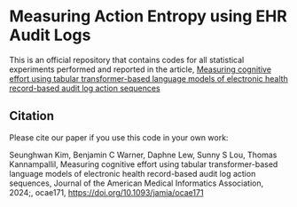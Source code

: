# Measuring Action Entropy using EHR Audit Logs

This is an official repository that contains codes for all statistical experiments performed and reported in the article, [Measuring cognitive effort using tabular transformer-based language models of electronic health record-based audit log action sequences](https://academic.oup.com/jamia/advance-article-abstract/doi/10.1093/jamia/ocae171/7713267?redirectedFrom=fulltext)


## Citation

Please cite our paper if you use this code in your own work:

Seunghwan Kim, Benjamin C Warner, Daphne Lew, Sunny S Lou, Thomas Kannampallil, Measuring cognitive effort using tabular transformer-based language models of electronic health record-based audit log action sequences, Journal of the American Medical Informatics Association, 2024;, ocae171, https://doi.org/10.1093/jamia/ocae171

